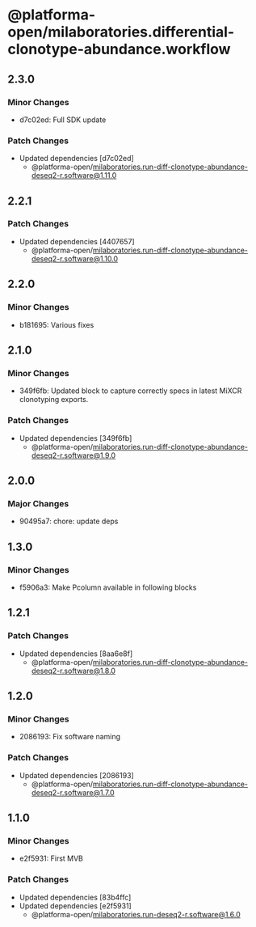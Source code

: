 # @platforma-open/milaboratories.differential-clonotype-abundance.workflow

## 2.3.0

### Minor Changes

- d7c02ed: Full SDK update

### Patch Changes

- Updated dependencies [d7c02ed]
  - @platforma-open/milaboratories.run-diff-clonotype-abundance-deseq2-r.software@1.11.0

## 2.2.1

### Patch Changes

- Updated dependencies [4407657]
  - @platforma-open/milaboratories.run-diff-clonotype-abundance-deseq2-r.software@1.10.0

## 2.2.0

### Minor Changes

- b181695: Various fixes

## 2.1.0

### Minor Changes

- 349f6fb: Updated block to capture correctly specs in latest MiXCR clonotyping exports.

### Patch Changes

- Updated dependencies [349f6fb]
  - @platforma-open/milaboratories.run-diff-clonotype-abundance-deseq2-r.software@1.9.0

## 2.0.0

### Major Changes

- 90495a7: chore: update deps

## 1.3.0

### Minor Changes

- f5906a3: Make Pcolumn available in following blocks

## 1.2.1

### Patch Changes

- Updated dependencies [8aa6e8f]
  - @platforma-open/milaboratories.run-diff-clonotype-abundance-deseq2-r.software@1.8.0

## 1.2.0

### Minor Changes

- 2086193: Fix software naming

### Patch Changes

- Updated dependencies [2086193]
  - @platforma-open/milaboratories.run-diff-clonotype-abundance-deseq2-r.software@1.7.0

## 1.1.0

### Minor Changes

- e2f5931: First MVB

### Patch Changes

- Updated dependencies [83b4ffc]
- Updated dependencies [e2f5931]
  - @platforma-open/milaboratories.run-deseq2-r.software@1.6.0
